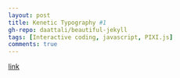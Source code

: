 ```yaml
---
layout: post
title: Kenetic Typography #1
gh-repo: daattali/beautiful-jekyll
tags: [Interactive coding, javascript, PIXI.js]
comments: true
---
```


[link](/assets/pixi_example/kinetic_typograpy_1/index.html)


